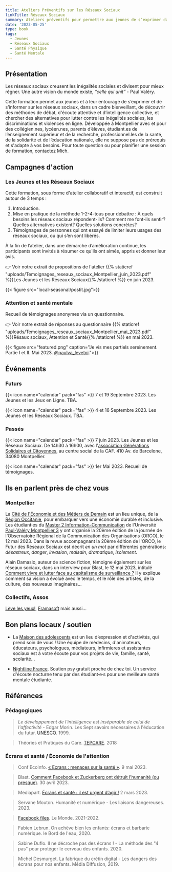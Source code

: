 ```yaml
---
title: Ateliers Préventifs sur les Réseaux Sociaux
linkTitle: Réseaux Sociaux
summary: Ateliers préventifs pour permettre aux jeunes de s’exprimer dans un cadre bienveillant, et s’informer, pour sensibiliser aux alternatives aux réseaux sociaux, ouvert au public.
date: '2023-05-25'
type: book
tags:
  - Jeunes
  - Réseaux Sociaux
  - Santé Physique
  - Santé Mentale
---
```


## Présentation

Les réseaux sociaux creusent les inégalités sociales et divisent pour mieux régner. Une autre vision du monde existe, <i>“celle qui unit”</i> - Paul Valéry.

Cette formation permet aux jeunes et à leur entourage de s’exprimer et de s’informer sur les réseaux sociaux, dans un cadre bienveillant, de découvrir des méthodes de débat, d'écoute attentive et d’intelligence collective, et chercher des alternatives pour lutter contre les inégalités sociales, les discriminations et violences en ligne. Développée à Montpellier avec et pour des collégien.nes, lycéen.nes, parents d’élèves, étudiant.es de l’enseignement supérieur et de la recherche, professionnel.les de la santé, de la solidarité et de l’éducation nationale, elle ne suppose pas de prérequis et s'adapte à vos besoins. Pour toute question ou pour planifier une session de formation, contactez Mich.

## Campagnes d'action

### Les Jeunes et les Réseaux Sociaux

Cette formation, sous forme d'atelier collaboratif et interactif, est construit autour de 3 temps : 

1. Introduction.
2. Mise en pratique de la méthode 1-2-4-tous pour débattre : À quels besoins les réseaux sociaux répondent-ils? Comment me font-ils sentir? Quelles alternatives existent? Quelles solutions concrètes?
3. Témoignages de personnes qui ont essayé de limiter leurs usages des réseaux sociaux, ou qui s’en sont libérés.

À la fin de l’atelier, dans une démarche d’amélioration continue, les participants sont invités à résumer ce qu'ils ont aimés, appris et donner leur avis.

👉 Voir notre extrait de propositions de l'atelier {{% staticref "uploads/Temoignages_reseaux_sociaux_Montpellier_juin_2023.pdf" %}}Les Jeunes et les Réseaux Sociaux{{% /staticref %}} en juin 2023.

{{< figure src="local-seasonal/postit.jpg">}}

### Attention et santé mentale

Recueil de témoignages anonymes via un questionnaire.

👉 Voir notre extrait de réponses au questionnaire {{% staticref "uploads/Temoignages_reseaux_sociaux_Montpellier_mai_2023.pdf" %}}Résaux sociaux, Attention et Santé{{% /staticref %}} en mai 2023.

{{< figure src="featured.png" caption="Je vis mes partiels sereinement. Partie I et II. Mai 2023. [@paulva_levetoi](https://www.instagram.com/paulva_levetoi/).">}}

## Événements

### Futurs

{{< icon name="calendar" pack="fas" >}} 7 et 19 Septembre 2023. Les Jeunes et les Jeux en Ligne. TBA.

{{< icon name="calendar" pack="fas" >}} 4 et 16 Septembre 2023. Les Jeunes et les Réseaux Sociaux. TBA.

### Passés

{{< icon name="calendar" pack="fas" >}} 7 juin 2023. Les Jeunes et les Réseaux Sociaux. De 14h30 à 16h00, avec l'[association Générations Solidaires et Citoyennes](https://www.jeveuxaider.gouv.fr/organisations/4859-generations-solidaires-et-citoyennes), au centre social de la CAF. 410 Av. de Barcelone, 34080 Montpellier. 

{{< icon name="calendar" pack="fas" >}} 1er Mai 2023. Recueil de témoignages.

## Ils en parlent près de chez vous

### Montpellier

La [Cité de l'Économie et des Métiers de Demain](https://www.citedeleco.laregion.fr/) est un lieu unique, de la [Région Occitanie](https://www.laregion.fr/), pour embarquer vers une économie durable et inclusive. Les étudiant·es du [Master 2 Information-Communication](https://itic.www.univ-montp3.fr/fr/formation/masters/masters-info-com-cno-compaq-cpo) de l’Université [Paul-Valéry Montpellier 3](https://www.univ-montp3.fr/) y ont organisé la 20ème édition de la journée de l'Observatoire Régional de la Communication des Organisations (ORCO), le 12 mai 2023. Dans la revue accompagnant la 20ème édition de l'ORCO, le Futur des Réseaux Sociaux est décrit <i>en un mot</i> par différentes générations: <i>désastreux</i>, <i>danger</i>, <i>invasion</i>, <i>malsain</i>, <i>dramatique</i>, <i>isolement</i>.

Alain Damasio, auteur de science fiction, témoigne également sur les réseaux sociaux, dans un interview pour Blast, le 12 mai 2023, intitulé [Comment vivre et lutter face au capitalisme de surveillance ?](https://www.blast-info.fr/emissions/2023/comment-vivre-et-lutter-face-au-capitalisme-de-surveillance-n6ikLh60SOONUvL90mXXTg) Il y explique comment sa vision a évolué avec le temps, et le rôle des artistes, de la culture, des nouveaux imaginaires...

### Collectifs, Assos

[Lève les yeux!](https://www.levelesyeux.com/), [Framasoft](https://framasoft.org/fr/) mais aussi...

## Bon plans locaux / soutien

- La [Maison des adolescents](https://mda34.org/) est un lieu d’expression et d'activités, qui prend soin de vous ! Une équipe de médecins, d'animateurs, éducateurs, psychologues, médiateurs, infirmieres et assistantes sociaux est à votre écoute pour vos projets de vie, famille, santé, scolarité... 

- [Nightline France](https://www.nightline.fr/). Soutien psy gratuit proche de chez toi. Un service d'écoute nocturne tenu par des étudiant·e·s pour une meilleure santé mentale étudiante.

## Références

### Pédagogiques

> _Le développement de l'intelligence est inséparable de celui de l'affectivité_ - Edgar Morin. Les Sept savoirs nécessaires à l'éducation du futur. [UNESCO](https://unesdoc.unesco.org/ark:/48223/pf0000117740_fre). 1999.

> Théories et Pratiques du Care. [TEPCARE](https://tepcare.hypotheses.org/). 2018

### Écrans et santé / Économie de l'attention

> Conf EcoInfo. [« Ecrans : menaces sur la santé »](https://ecoinfo.cnrs.fr/2023/02/27/conf-ecoinfo-ecrans-menaces-sur-la-sante-09-mai-2023/). 9 mai 2023. 

> Blast. [Comment Facebook et Zuckerberg ont détruit l'humanité (ou presque)](https://www.blast-info.fr/emissions/2023/comment-facebook-et-zuckerberg-ont-detruit-lhumanite-ou-presque-FYRVvhKnS1SKXpoROGTGMg). 30 avril 2023.

> Mediapart. [Écrans et santé : il est urgent d’agir !](https://blogs.mediapart.fr/emmanuel-prados/blog/020323/ecrans-et-sante-il-est-urgent-d-agir) 2 mars 2023.

> Servane Mouton. Humanité et numérique - Les liaisons dangereuses. 2023.

> [Facebook files](https://www.lemonde.fr/facebook-files/). Le Monde. 2021-2022.

> Fabien Lebrun. On achève bien les enfants: écrans et barbarie numérique. le Bord de l'eau, 2020.

> Sabine Duflo. Il ne décroche pas des écrans ! - La méthode des "4 pas" pour protéger le cerveau des enfants. 2020.

> Michel Desmurget. La fabrique du crétin digital - Les dangers des écrans pour nos enfants. Média Diffusion, 2019.
